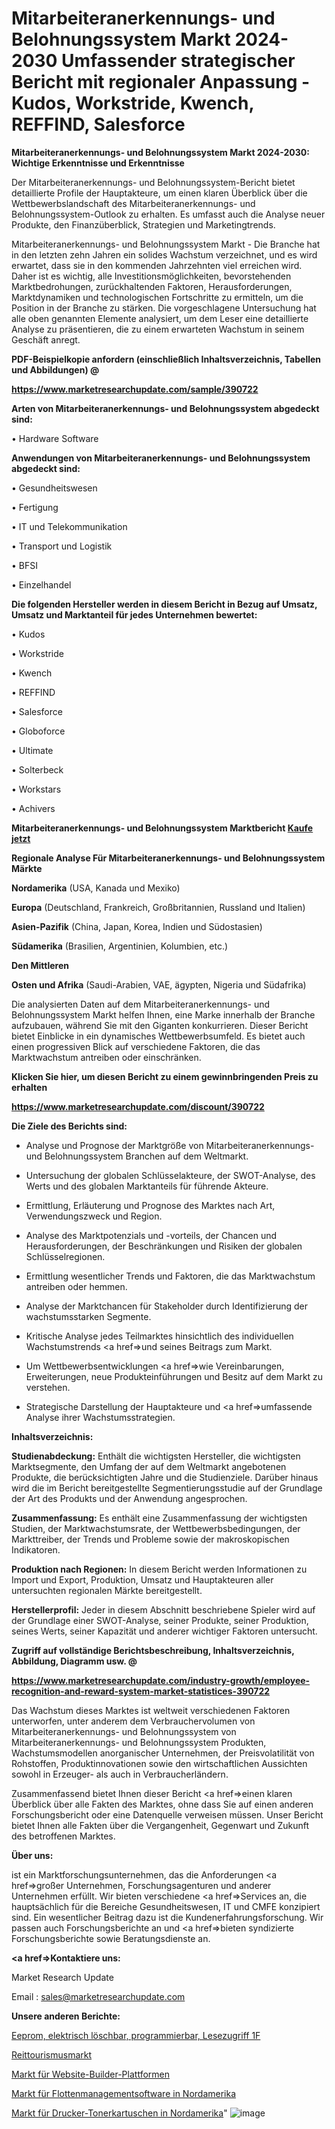 # Mitarbeiteranerkennungs- und Belohnungssystem Markt 2024-2030 Umfassender strategischer Bericht mit regionaler Anpassung - Kudos, Workstride, Kwench, REFFIND, Salesforce

<strong>Mitarbeiteranerkennungs- und Belohnungssystem Markt 2024-2030: Wichtige Erkenntnisse und Erkenntnisse</strong>

Der Mitarbeiteranerkennungs- und Belohnungssystem-Bericht bietet detaillierte Profile der Hauptakteure, um einen klaren Überblick über die Wettbewerbslandschaft des Mitarbeiteranerkennungs- und Belohnungssystem-Outlook zu erhalten. Es umfasst auch die Analyse neuer Produkte, den Finanzüberblick, Strategien und Marketingtrends.

Mitarbeiteranerkennungs- und Belohnungssystem Markt - Die Branche hat in den letzten zehn Jahren ein solides Wachstum verzeichnet, und es wird erwartet, dass sie in den kommenden Jahrzehnten viel erreichen wird. Daher ist es wichtig, alle Investitionsmöglichkeiten, bevorstehenden Marktbedrohungen, zurückhaltenden Faktoren, Herausforderungen, Marktdynamiken und technologischen Fortschritte zu ermitteln, um die Position in der Branche zu stärken. Die vorgeschlagene Untersuchung hat alle oben genannten Elemente analysiert, um dem Leser eine detaillierte Analyse zu präsentieren, die zu einem erwarteten Wachstum in seinem Geschäft anregt.



<strong><b>PDF-Beispielkopie anfordern (einschließlich Inhaltsverzeichnis, Tabellen und Abbildungen) @ </b></strong>

<strong><a href=https://www.marketresearchupdate.com/sample/390722>

<strong>https://www.marketresearchupdate.com/sample/390722</u></a></strong></strong>



<strong>Arten von Mitarbeiteranerkennungs- und Belohnungssystem abgedeckt sind:</strong>

• Hardware Software



<strong>Anwendungen von Mitarbeiteranerkennungs- und Belohnungssystem abgedeckt sind:</strong>

• Gesundheitswesen

• Fertigung

• IT und Telekommunikation

• Transport und Logistik

• BFSI

• Einzelhandel



<strong>Die folgenden Hersteller werden in diesem Bericht in Bezug auf Umsatz, Umsatz und Marktanteil für jedes Unternehmen bewertet:</strong>

• Kudos

• Workstride

• Kwench

• REFFIND

• Salesforce

• Globoforce

• Ultimate

• Solterbeck

• Workstars

• Achivers



<strong>Mitarbeiteranerkennungs- und Belohnungssystem Marktbericht <a href=https://www.marketresearchupdate.com/buynow/390722>Kaufe jetzt</a></strong>



<strong>Regionale Analyse Für Mitarbeiteranerkennungs- und Belohnungssystem Märkte</strong>



<strong>Nordamerika</strong> (USA, Kanada und Mexiko)



<strong>Europa</strong> (Deutschland, Frankreich, Großbritannien, Russland und Italien)



<strong>Asien-Pazifik</strong> (China, Japan, Korea, Indien und Südostasien)



<strong>Südamerika</strong> (Brasilien, Argentinien, Kolumbien, etc.)



<strong>Den Mittleren</strong> 

<strong>Osten und Afrika</strong> (Saudi-Arabien, VAE, ägypten, Nigeria und Südafrika)

Die analysierten Daten auf dem Mitarbeiteranerkennungs- und Belohnungssystem Markt helfen Ihnen, eine Marke innerhalb der Branche aufzubauen, während Sie mit den Giganten konkurrieren. Dieser Bericht bietet Einblicke in ein dynamisches Wettbewerbsumfeld. Es bietet auch einen progressiven Blick auf verschiedene Faktoren, die das Marktwachstum antreiben oder einschränken.



<strong>Klicken Sie hier, um diesen Bericht zu einem gewinnbringenden Preis zu erhalten
</strong>

<strong><a href=https://www.marketresearchupdate.com/discount/390722>https://www.marketresearchupdate.com/discount/390722</b></u></strong></a>



<strong>Die Ziele des Berichts sind:</strong>

- Analyse und Prognose der Marktgröße von Mitarbeiteranerkennungs- und Belohnungssystem Branchen auf dem Weltmarkt.

- Untersuchung der globalen Schlüsselakteure, der SWOT-Analyse, des Werts und des globalen Marktanteils für führende Akteure.

- Ermittlung, Erläuterung und Prognose des Marktes nach Art, Verwendungszweck und Region.

- Analyse des Marktpotenzials und -vorteils, der Chancen und Herausforderungen, der Beschränkungen und Risiken der globalen Schlüsselregionen.

- Ermittlung wesentlicher Trends und Faktoren, die das Marktwachstum antreiben oder hemmen.

- Analyse der Marktchancen für Stakeholder durch Identifizierung der wachstumsstarken Segmente.

- Kritische Analyse jedes Teilmarktes hinsichtlich des individuellen Wachstumstrends <a href=>und</a> seines Beitrags zum Markt.

- Um Wettbewerbsentwicklungen <a href=>wie</a> Vereinbarungen, Erweiterungen, neue Produkteinführungen und Besitz auf dem Markt zu verstehen.

- Strategische Darstellung der Hauptakteure und <a href=>umfas</a>sende Analyse ihrer Wachstumsstrategien.



<strong>Inhaltsverzeichnis:</strong>



<strong>Studienabdeckung:</strong> Enthält die wichtigsten Hersteller, die wichtigsten Marktsegmente, den Umfang der auf dem Weltmarkt angebotenen Produkte, die berücksichtigten Jahre und die Studienziele. Darüber hinaus wird die im Bericht bereitgestellte Segmentierungsstudie auf der Grundlage der Art des Produkts und der Anwendung angesprochen.



<strong>Zusammenfassung:</strong> Es enthält eine Zusammenfassung der wichtigsten Studien, der Marktwachstumsrate, der Wettbewerbsbedingungen, der Markttreiber, der Trends und Probleme sowie der makroskopischen Indikatoren.



<strong>Produktion nach Regionen:</strong> In diesem Bericht werden Informationen zu Import und Export, Produktion, Umsatz und Hauptakteuren aller untersuchten regionalen Märkte bereitgestellt.



<strong>Herstellerprofil:</strong> Jeder in diesem Abschnitt beschriebene Spieler wird auf der Grundlage einer SWOT-Analyse, seiner Produkte, seiner Produktion, seines Werts, seiner Kapazität und anderer wichtiger Faktoren untersucht.



<strong><b>Zugriff auf vollständige Berichtsbeschreibung, Inhaltsverzeichnis, Abbildung, Diagramm usw. @ </b></strong>

<strong><a href=https://www.marketresearchupdate.com/industry-growth/employee-recognition-and-reward-system-market-statistices-390722>https://www.marketresearchupdate.com/industry-growth/employee-recognition-and-reward-system-market-statistices-390722</a></strong>

Das Wachstum dieses Marktes ist weltweit verschiedenen Faktoren unterworfen, unter anderem dem Verbrauchervolumen von Mitarbeiteranerkennungs- und Belohnungssystem von Mitarbeiteranerkennungs- und Belohnungssystem Produkten, Wachstumsmodellen anorganischer Unternehmen, der Preisvolatilität von Rohstoffen, Produktinnovationen sowie den wirtschaftlichen Aussichten sowohl in Erzeuger- als auch in Verbraucherländern.

Zusammenfassend bietet Ihnen dieser Bericht <a href=>einen</a> klaren Überblick über alle Fakten des Marktes, ohne dass Sie auf einen anderen Forschungsbericht oder eine Datenquelle verweisen müssen. Unser Bericht bietet Ihnen alle Fakten über die Vergangenheit, Gegenwart und Zukunft des betroffenen Marktes.



<strong>Über uns:</strong>

 ist ein Marktforschungsunternehmen, das die Anforderungen <a href=>großer</a> Unternehmen, Forschungsagenturen und anderer Unternehmen erfüllt. Wir bieten verschiedene <a href=>Services</a> an, die hauptsächlich für die Bereiche Gesundheitswesen, IT und CMFE konzipiert sind. Ein wesentlicher Beitrag dazu ist die Kundenerfahrungsforschung. Wir passen auch Forschungsberichte an und <a href=>bieten</a> syndizierte Forschungsberichte sowie Beratungsdienste an.



<strong><a href=>Kontaktiere uns:</a></strong>

Market Research Update

Email : sales@marketresearchupdate.com



<strong>Unsere anderen Berichte:</strong>

<a href=https://www.linkedin.com/pulse/eeprom-electrically-erasable-programmable-read-1f>Eeprom, elektrisch löschbar, programmierbar, Lesezugriff 1F</a>

<a href=https://www.linkedin.com/pulse/riding-tourism-market-opportunities-stay-ahead>Reittourismusmarkt</a>

<a href=https://www.linkedin.com/pulse/website-builder-platforms-market-2023-analysis-growth>Markt für Website-Builder-Plattformen</a>

<a href=https://www.linkedin.com/pulse/north-america-fleet-management-software-market>Markt für Flottenmanagementsoftware in Nordamerika</a>

<a href=https://www.linkedin.com/pulse/north-america-printer-toner-cartridges-market-1f>Markt für Drucker-Tonerkartuschen in Nordamerika</a>"
![image](https://github.com/Gayatrikarjule/Market-Analysis-361/assets/97346546/6fe9c92a-b1a5-4541-a0a4-6e7fee9934c1)
